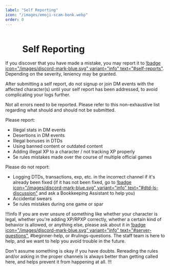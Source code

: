 ```yaml
---
label: "Self Reporting"
icon: "/images/emoji-scam-bonk.webp"
order: 0
---
```

<style>
h1:before { 
  background: url('/images/emoji-scam-bonk.webp') no-repeat 0 0;
  display: inline-block;
  content: "";
  width: 48px;
  height: 48px;
  margin-bottom: -8px;
  margin-right: 5px;
  background-size: 100%;
}
</style>

# Self Reporting

If you discover that you have made a mistake, you may report it to [!badge icon="/images/discord-mark-blue.svg" variant="info" text="#self-reports"](https://discord.com/channels/512870694883950598/1019512399314821140). Depending on the severity, leniency may be granted.

After submitting a self report, do not signup or join DM events with the affected character(s) until your self report has been addressed, to avoid complicating your logs further. 

Not all errors need to be reported. Please refer to this non-exhaustive list regarding what should and should not be submitted.

Please report:
- Illegal stats in DM events
- Desertions in DM events
- Illegal bonuses in DTDs
- Using banned content or outdated content
- Adding illegal XP to a character / not tracking XP properly
- 5e rules mistakes made over the course of multiple official games

Please do not report:
- Logging DTDs, transactions, exp, etc. in the incorrect channel if it's already been fixed (if it has not been fixed, go to [!badge icon="/images/discord-mark-blue.svg" variant="info" text="#dtd-ls-discussion"](https://discord.com/channels/512870694883950598/586697587932004362) and ask a Bookkeeping Assistant to help you)
- Accidental swears
- 5e rules mistakes during one game or spar

!!!info
If you are ever unsure of something like whether your character is legal, whether you're adding XP/RPXP correctly, whether a certain kind of behavior is allowed, or anything else, please ask about it in [!badge icon="/images/discord-mark-blue.svg" variant="info" text="#server-questions"](https://discord.com/channels/512870694883950598/546725434608451584), #beginner-help, or #rulings-questions. The staff team is here to help, and we want to help you avoid trouble in the future.

Don't assume something is okay if you have doubts. Rereading the rules and/or asking in the proper channels is always better than getting called here, and helps prevent it from happening at all.
!!!